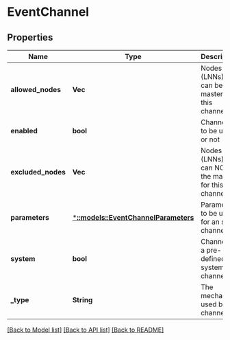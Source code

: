 # EventChannel

## Properties
Name | Type | Description | Notes
------------ | ------------- | ------------- | -------------
**allowed_nodes** | **Vec<i32>** | Nodes (LNNs) that can be masters for this channel | [optional] [default to null]
**enabled** | **bool** | Channel is to be used or not | [optional] [default to null]
**excluded_nodes** | **Vec<i32>** | Nodes (LNNs) that can NOT be the masters for this channel | [optional] [default to null]
**parameters** | [***::models::EventChannelParameters**](EventChannelParameters.md) | Parameters to be used for an smtp channel | [optional] [default to null]
**system** | **bool** | Channel is a pre-defined system channel | [optional] [default to null]
**_type** | **String** | The mechanism used by the channel | [optional] [default to null]

[[Back to Model list]](../README.md#documentation-for-models) [[Back to API list]](../README.md#documentation-for-api-endpoints) [[Back to README]](../README.md)


